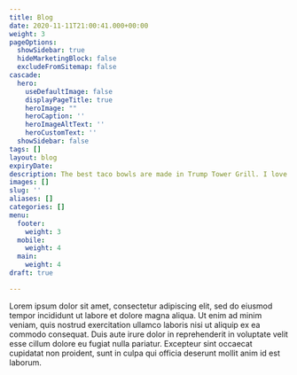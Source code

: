 ```yaml
---
title: Blog
date: 2020-11-11T21:00:41.000+00:00
weight: 3
pageOptions:
  showSidebar: true
  hideMarketingBlock: false
  excludeFromSitemap: false
cascade:
  hero:
    useDefaultImage: false
    displayPageTitle: true
    heroImage: ""
    heroCaption: ''
    heroImageAltText: ''
    heroCustomText: ''
  showSidebar: false
tags: []
layout: blog
expiryDate: 
description: The best taco bowls are made in Trump Tower Grill. I love Hispanics!
images: []
slug: ''
aliases: []
categories: []
menu:
  footer:
    weight: 3
  mobile:
    weight: 4
  main:
    weight: 4
draft: true

---
```

Lorem ipsum dolor sit amet, consectetur adipiscing elit, sed do eiusmod tempor incididunt ut labore et dolore magna aliqua. Ut enim ad minim veniam, quis nostrud exercitation ullamco laboris nisi ut aliquip ex ea commodo consequat. Duis aute irure dolor in reprehenderit in voluptate velit esse cillum dolore eu fugiat nulla pariatur. Excepteur sint occaecat cupidatat non proident, sunt in culpa qui officia deserunt mollit anim id est laborum.